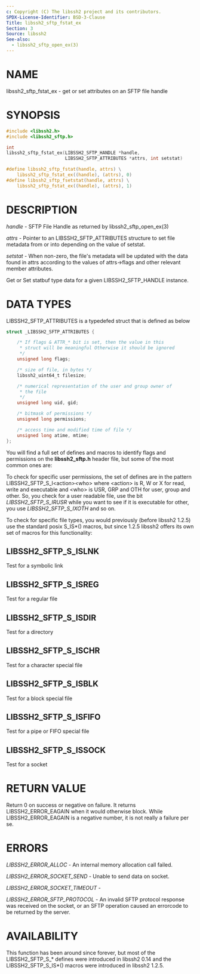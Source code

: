 ```yaml
---
c: Copyright (C) The libssh2 project and its contributors.
SPDX-License-Identifier: BSD-3-Clause
Title: libssh2_sftp_fstat_ex
Section: 3
Source: libssh2
See-also:
  - libssh2_sftp_open_ex(3)
---
```


# NAME

libssh2_sftp_fstat_ex - get or set attributes on an SFTP file handle

# SYNOPSIS

~~~c
#include <libssh2.h>
#include <libssh2_sftp.h>

int
libssh2_sftp_fstat_ex(LIBSSH2_SFTP_HANDLE *handle,
                      LIBSSH2_SFTP_ATTRIBUTES *attrs, int setstat)

#define libssh2_sftp_fstat(handle, attrs) \
    libssh2_sftp_fstat_ex((handle), (attrs), 0)
#define libssh2_sftp_fsetstat(handle, attrs) \
    libssh2_sftp_fstat_ex((handle), (attrs), 1)
~~~

# DESCRIPTION

*handle* - SFTP File Handle as returned by libssh2_sftp_open_ex(3)

*attrs* - Pointer to an LIBSSH2_SFTP_ATTRIBUTES structure to set file
metadata from or into depending on the value of setstat.

*setstat* - When non-zero, the file's metadata will be updated
with the data found in attrs according to the values of attrs-\>flags
and other relevant member attributes.

Get or Set statbuf type data for a given LIBSSH2_SFTP_HANDLE instance.

# DATA TYPES

LIBSSH2_SFTP_ATTRIBUTES is a typedefed struct that is defined as below

~~~c
struct _LIBSSH2_SFTP_ATTRIBUTES {

    /* If flags & ATTR_* bit is set, then the value in this
     * struct will be meaningful Otherwise it should be ignored
     */
    unsigned long flags;

    /* size of file, in bytes */
    libssh2_uint64_t filesize;

    /* numerical representation of the user and group owner of
     * the file
     */
    unsigned long uid, gid;

    /* bitmask of permissions */
    unsigned long permissions;

    /* access time and modified time of file */
    unsigned long atime, mtime;
};
~~~

You will find a full set of defines and macros to identify flags and
permissions on the **libssh2_sftp.h** header file, but some of the
most common ones are:

To check for specific user permissions, the set of defines are in the
pattern LIBSSH2_SFTP_S_I\<action\>\<who\> where \<action\> is R, W or X for
read, write and executable and \<who\> is USR, GRP and OTH for user,
group and other. So, you check for a user readable file, use the bit
*LIBSSH2_SFTP_S_IRUSR* while you want to see if it is executable
for other, you use *LIBSSH2_SFTP_S_IXOTH* and so on.

To check for specific file types, you would previously (before libssh2
1.2.5) use the standard posix S_IS\*() macros, but since 1.2.5
libssh2 offers its own set of macros for this functionality:

## LIBSSH2_SFTP_S_ISLNK

Test for a symbolic link

## LIBSSH2_SFTP_S_ISREG

Test for a regular file

## LIBSSH2_SFTP_S_ISDIR

Test for a directory

## LIBSSH2_SFTP_S_ISCHR

Test for a character special file

## LIBSSH2_SFTP_S_ISBLK

Test for a block special file

## LIBSSH2_SFTP_S_ISFIFO

Test for a pipe or FIFO special file

## LIBSSH2_SFTP_S_ISSOCK

Test for a socket

# RETURN VALUE

Return 0 on success or negative on failure. It returns
LIBSSH2_ERROR_EAGAIN when it would otherwise block. While
LIBSSH2_ERROR_EAGAIN is a negative number, it is not really a failure per se.

# ERRORS

*LIBSSH2_ERROR_ALLOC* - An internal memory allocation call failed.

*LIBSSH2_ERROR_SOCKET_SEND* - Unable to send data on socket.

*LIBSSH2_ERROR_SOCKET_TIMEOUT* -

*LIBSSH2_ERROR_SFTP_PROTOCOL* - An invalid SFTP protocol response was
received on the socket, or an SFTP operation caused an errorcode to
be returned by the server.

# AVAILABILITY

This function has been around since forever, but most of the
LIBSSH2_SFTP_S_\* defines were introduced in libssh2 0.14 and the
LIBSSH2_SFTP_S_IS\*() macros were introduced in libssh2 1.2.5.
